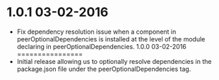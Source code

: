 1.0.1 03-02-2016
================
* Fix dependency resolution issue when a component in peerOptionalDependencies is installed at the level of the module declaring in peerOptionalDependencies.
1.0.0 03-02-2016
================
* Initial release allowing us to optionally resolve dependencies in the package.json file under the peerOptionalDependencies tag.
